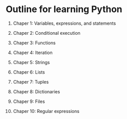 # Outline for learning Python

1. Chaper 1: Variables, expressions, and statements

2. Chaper 2: Conditional execution

3. Chaper 3: Functions

4. Chaper 4: Iteration

5. Chaper 5: Strings

6. Chaper 6: Lists

7. Chaper 7: Tuples

8. Chaper 8: Dictionaries

9. Chaper 9: Files

10. Chaper 10: Regular expressions 